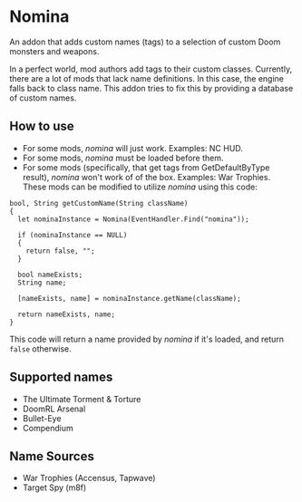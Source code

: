 # Nomina

An addon that adds custom names (tags) to a selection of custom Doom monsters
and weapons.

In a perfect world, mod authors add tags to their custom classes. Currently,
there are a lot of mods that lack name definitions. In this case, the engine
falls back to class name. This addon tries to fix this by providing a database
of custom names.

## How to use

* For some mods, *nomina* will just work. Examples: NC HUD.
* For some mods, *nomina* must be loaded before them.
* For some mods (specifically, that get tags from GetDefaultByType result),
  *nomina* won't work of of the box. Examples: War Trophies. These mods can be
  modified to utilize *nomina* using this code:

```
bool, String getCustomName(String className)
{
  let nominaInstance = Nomina(EventHandler.Find("nomina"));

  if (nominaInstance == NULL)
  {
    return false, "";
  }

  bool nameExists;
  String name;

  [nameExists, name] = nominaInstance.getName(className);

  return nameExists, name;
}
```

This code will return a name provided by *nomina* if it's loaded, and return
`false` otherwise.


## Supported names

* The Ultimate Torment & Torture
* DoomRL Arsenal
* Bullet-Eye
* Compendium

## Name Sources

* War Trophies (Accensus, Tapwave)
* Target Spy (m8f)
